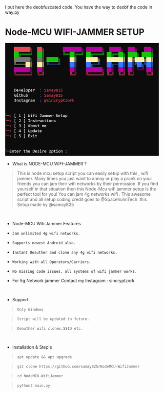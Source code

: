 I put here the deobfuscated code.
You have the way to deobf the code in way.py

# Node-MCU WIFI-JAMMER SETUP 
<img src="SK.png"><br>




- What is NODE-MCU WIFI-JAMMER   ?
> This is node mcu setup script you can easily setup with this , wifi jammer.
> Many times you just want to annoy or play a prank on your friends you can jam their wifi networks by their permission.
> If you find yourself in that situation then this Node-Mcu wifi jammer setup is the perfect tool for you!
> You can jam 4g networks wifi . This awesome script and all setup coding credit goes to @SpacehuhnTech.
> this Setup made by @samay825 

<br>


- Node-MCU Wifi Jammer Features

* `Jam unlimited 4g wifi networks.`

* `Supports newest Android also.`

* `Instant Deauther and clone any 4g wifi networks.`

* `Working with all Operators/Carriers.`

* `No missing code issues, all systems of wifi jammer works.`

*  For 5g Network jammer Contact my  Instagram : sincryptzork

<br>

- Support

> `Only Windows`

> `Script will be updated in future.`

> `Deauther wifi clones,SSID etc.`
 
 <br>

- Installation & Step's
 
> `apt update && apt upgrade`

> `git clone https://github.com/samay825/NodeMCU-WifiJammer`
 
> `cd NodeMCU-WifiJammer`  
 
> `python3 main.py`




 
